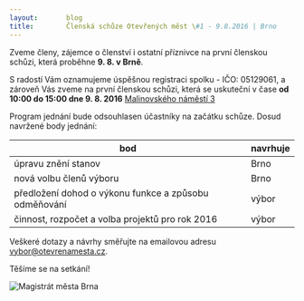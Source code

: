 ```yaml
---
layout:       blog
title:        Členská schůze Otevřených měst \#1 - 9.8.2016 | Brno
---
```

Zveme členy, zájemce o členství i ostatní příznivce na první členskou schůzi, která proběhne **9. 8. v Brně**.

S radostí Vám oznamujeme úspěšnou registraci spolku - IČO: 05129061, a zároveň Vás zveme na první členskou schůzi, která se uskuteční v čase **od 10:00 do 15:00 dne 9. 8. 2016** [Malinovského náměstí 3](http://www.openstreetmap.org/?mlat=49.1958&mlon=16.6152#map=15/49.1958/16.6152)

Program jednání bude odsouhlasen účastníky na začátku schůze. Dosud navržené body jednání:

bod | navrhuje
--- | ---
úpravu znění stanov | Brno
nová volbu členů výboru | Brno
předložení dohod o výkonu funkce a způsobu odměňování | výbor
činnost, rozpočet a volba projektů pro rok 2016 | výbor

Veškeré dotazy a návrhy směřujte na emailovou adresu [vybor@otevrenamesta.cz](mailto:vybor@otevrenamesta.cz).

Těšíme se na setkání!


![Magistrát města Brna](https://upload.wikimedia.org/wikipedia/commons/thumb/7/73/Magistr%C3%A1t_m%C4%9Bsta_Brna%2C_Malinovsk%C3%A9ho_n%C3%A1m%C4%9Bst%C3%AD.jpg/320px-Magistr%C3%A1t_m%C4%9Bsta_Brna%2C_Malinovsk%C3%A9ho_n%C3%A1m%C4%9Bst%C3%AD.jpg)

